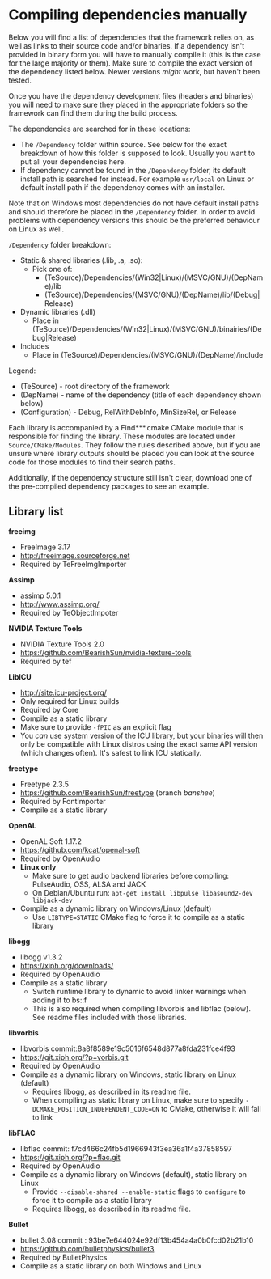 # Compiling dependencies manually

Below you will find a list of dependencies that the framework relies on, as well as links to their source code and/or binaries. If a dependency isn't provided in binary form you will have to manually compile it (this is the case for the large majority or them). Make sure to compile the exact version of the dependency listed below. Newer versions *might* work, but haven't been tested. 

Once you have the dependency development files (headers and binaries) you will need to make sure they placed in the appropriate folders so the framework can find them during the build process. 

The dependencies are searched for in these locations:
- The `/Dependency` folder within source. See below for the exact breakdown of how this folder is supposed to look. Usually you want to put all your dependencies here.
- If dependency cannot be found in the `/Dependency` folder, its default install path is searched for instead. For example `usr/local` on Linux or default install path if the dependency comes with an installer. 

Note that on Windows most dependencies do not have default install paths and should therefore be placed in the `/Dependency` folder. In order to avoid problems with dependency versions this should be the preferred behaviour on Linux as well. 

`/Dependency` folder breakdown:
- Static & shared libraries (.lib, .a, .so): 
  - Pick one of:
    - (TeSource)/Dependencies/(Win32|Linux)/(MSVC/GNU)/(DepName)/lib
    - (TeSource)/Dependencies/(MSVC/GNU)/(DepName)/lib/(Debug|Release)
- Dynamic libraries (.dll)
  - Place in (TeSource)/Dependencies/(Win32|Linux)/(MSVC/GNU)/binairies/(Debug|Release)
- Includes
  - Place in (TeSource)/Dependencies/(MSVC/GNU)/(DepName)/include  

Legend:
- (TeSource) - root directory of the framework
- (DepName) - name of the dependency (title of each dependency shown below)
- (Configuration) - Debug, RelWithDebInfo, MinSizeRel, or Release 

Each library is accompanied by a Find***.cmake CMake module that is responsible for finding the library. These modules are located under `Source/CMake/Modules`. They follow the rules described above, but if you are unsure where library outputs should be placed you can look at the source code for those modules to find their search paths.

Additionally, if the dependency structure still isn't clear, download one of the pre-compiled dependency packages to see an example.  

## Library list 

**freeimg**
- FreeImage 3.17
- http://freeimage.sourceforge.net
- Required by TeFreeImgImporter

**Assimp**
- assimp 5.0.1
- http://www.assimp.org/
- Required by TeObjectImpoter

**NVIDIA Texture Tools**
- NVIDIA Texture Tools 2.0
- https://github.com/BearishSun/nvidia-texture-tools
- Required by tef

**LibICU**
- http://site.icu-project.org/
- Only required for Linux builds
- Required by Core
- Compile as a static library
 - Make sure to provide `-fPIC` as an explicit flag
 - You *can* use system version of the ICU library, but your binaries will then only be compatible with Linux distros using the exact same API version (which changes often). It's safest to link ICU statically.

**freetype**
- Freetype 2.3.5
- https://github.com/BearishSun/freetype (branch *banshee*)
- Required by FontImporter
- Compile as a static library

**OpenAL**
- OpenAL Soft 1.17.2
- https://github.com/kcat/openal-soft
- Required by OpenAudio
- **Linux only**
  - Make sure to get audio backend libraries before compiling: PulseAudio, OSS, ALSA and JACK
  - On Debian/Ubuntu run: `apt-get install libpulse libasound2-dev libjack-dev`
- Compile as a dynamic library on Windows/Linux (default)
  - Use `LIBTYPE=STATIC` CMake flag to force it to compile as a static library

**libogg**
- libogg v1.3.2
- https://xiph.org/downloads/
- Required by OpenAudio
- Compile as a static library
  - Switch runtime library to dynamic to avoid linker warnings when adding it to bs::f
  - This is also required when compiling libvorbis and libflac (below). See readme files included with those libraries.

**libvorbis**
- libvorbis commit:8a8f8589e19c5016f6548d877a8fda231fce4f93
- https://git.xiph.org/?p=vorbis.git
- Required by OpenAudio
- Compile as a dynamic library on Windows, static library on Linux (default)
  - Requires libogg, as described in its readme file.
  - When compiling as static library on Linux, make sure to specify `-DCMAKE_POSITION_INDEPENDENT_CODE=ON` to CMake, otherwise it will fail to link

**libFLAC**
- libflac commit: f7cd466c24fb5d1966943f3ea36a1f4a37858597
- https://git.xiph.org/?p=flac.git
- Required by OpenAudio
- Compile as a dynamic library on Windows (default), static library on Linux
  - Provide `--disable-shared --enable-static` flags to `configure` to force it to compile as a static library
  - Requires libogg, as described in its readme file.

**Bullet**
- bullet 3.08 commit : 93be7e644024e92df13b454a4a0b0fcd02b21b10
- https://github.com/bulletphysics/bullet3
- Required by BulletPhysics
- Compile as a static library on both Windows and Linux
